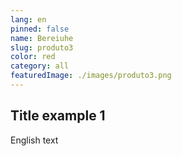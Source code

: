```yaml
---
lang: en
pinned: false
name: Bereiuhe
slug: produto3
color: red
category: all
featuredImage: ./images/produto3.png
---
```


## Title example 1

English text
